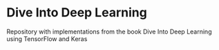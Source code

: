# Dive Into Deep Learning

Repository with implementations from the book Dive Into Deep Learning using TensorFlow and Keras
